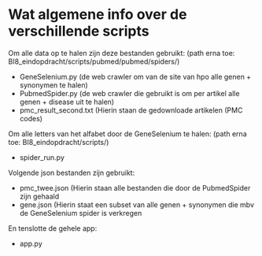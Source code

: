 
# Wat algemene info over de verschillende scripts 

Om alle data op te halen zijn deze bestanden gebruikt: 
(path erna toe: BI8_eindopdracht/scripts/pubmed/pubmed/spiders/)
  - GeneSelenium.py (de web crawler om van de site van hpo alle genen + synonymen te halen)
  - PubmedSpider.py (de web crawler die gebruikt is om per artikel alle genen + disease uit te halen)
  - pmc_result_second.txt (Hierin staan de gedownloade artikelen (PMC codes) 
  
Om alle letters van het alfabet door de GeneSelenium te halen: 
(path erna toe: BI8_eindopdracht/scripts/)
  - spider_run.py

Volgende json bestanden zijn gebruikt:
  - pmc_twee.json (Hierin staan alle bestanden die door de PubmedSpider zijn gehaald 
  - gene.json (Hierin staat een subset van alle genen + synonymen die mbv de GeneSelenium spider is verkregen
  
En tenslotte de gehele app: 
  - app.py
